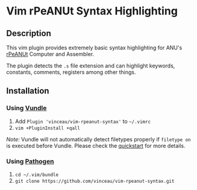 # Vim rPeANUt Syntax Highlighting

## Description

This vim plugin provides extremely basic syntax highlighting for ANU's [rPeANUt][rpn] Computer and Assembler.

The plugin detects the `.s` file extension and can highlight keywords, constants, comments, registers among other things.

## Installation

### Using [Vundle][v]

1. Add `Plugin 'vinceau/vim-rpeanut-syntax'` to `~/.vimrc`
2. `vim +PluginInstall +qall`

*Note:* Vundle will not automatically detect filetypes properly if `filetype
on` is executed before Vundle. Please check the [quickstart][vqs] for more
details.

### Using [Pathogen][p]

1. `cd ~/.vim/bundle`
2. `git clone https://github.com/vinceau/vim-rpeanut-syntax.git`

[p]: https://github.com/tpope/vim-pathogen
[v]: https://github.com/gmarik/vundle
[vqs]: https://github.com/gmarik/vundle#quick-start
[rpn]: http://cs.anu.edu.au/courses/COMP2300/rpeanut.html
